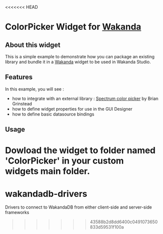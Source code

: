 <<<<<<< HEAD
# ColorPicker Widget for [Wakanda](http://wakanda.org)## About this widgetThis is a simple example to demonstrate how you can package an existing library and bundle it in a [Wakanda](http://wakanda.org) widget to be used in Wakanda Studio.## FeaturesIn this example, you will see :- how to integrate with an external library : [Spectrum color picker](http://bgrins.github.io/spectrum/) by Brian Grinstead- how to define widget properties for use in the GUI Designer- how to define basic datasource bindings## UsageDowload the widget to folder named 'ColorPicker' in your custom widgets main folder.
=======
wakandadb-drivers
=================

Drivers to connect to WakandaDB from either client-side and server-side frameworks
>>>>>>> 43588b2d8dd6400c0491073650833d59531f100a
